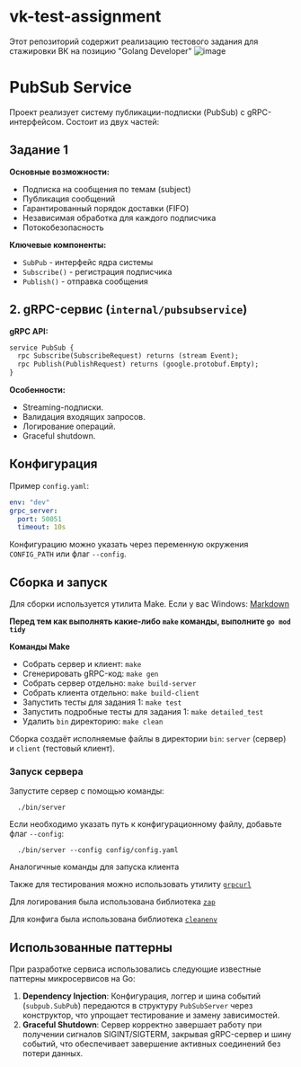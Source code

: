 # vk-test-assignment

Этот репозиторий содержит реализацию тестового задания для стажировки ВК на позицию "Golang Developer"
![image](https://github.com/user-attachments/assets/c9e14430-173b-470d-bb24-61cb209f7c85)

# PubSub Service

Проект реализует систему публикации-подписки (PubSub) с gRPC-интерфейсом. Состоит из двух частей:

## Задание 1

**Основные возможности:**

- Подписка на сообщения по темам (subject)
- Публикация сообщений
- Гарантированный порядок доставки (FIFO)
- Независимая обработка для каждого подписчика
- Потокобезопасность

**Ключевые компоненты:**

- `SubPub` - интерфейс ядра системы
- `Subscribe()` - регистрация подписчика
- `Publish()` - отправка сообщения

## 2. gRPC-сервис (`internal/pubsubservice`)

**gRPC API:**

```protobuf
service PubSub {
  rpc Subscribe(SubscribeRequest) returns (stream Event);
  rpc Publish(PublishRequest) returns (google.protobuf.Empty);
}
```

**Особенности:**

- Streaming-подписки.
- Валидация входящих запросов.
- Логирование операций.
- Graceful shutdown.

## Конфигурация

Пример `config.yaml`:

```yaml
env: "dev"
grpc_server:
  port: 50051
  timeout: 10s

```

Конфигурацию можно указать через переменную окружения `CONFIG_PATH` или флаг `--config`.

## Сборка и запуск

Для сборки используется утилита Make. Если у вас Windows: [Markdown](https://gnuwin32.sourceforge.net/packages/make.htm)

**Перед тем как выполнять какие-либо `make` команды, выполните `go mod tidy`**

**Команды Make**

- Собрать сервер и клиент: `make`
- Сгенерировать gRPC-код: `make gen`
- Собрать сервер отдельно: `make build-server`
- Собрать клиента отдельно: `make build-client`
- Запустить тесты для задания 1: `make test`
- Запустить подробные тесты для задания 1: `make detailed_test`
- Удалить `bin` директорию: `make clean`

Сборка создаёт исполняемые файлы в директории `bin`: `server` (сервер) и `client` (тестовый клиент).

### Запуск сервера

Запустите сервер с помощью команды:

```
  ./bin/server
```

Если необходимо указать путь к конфигурационному файлу, добавьте флаг `--config`:

```
  ./bin/server --config config/config.yaml
```

Аналогичные команды для запуска клиента

Также для тестирования можно использовать утилиту [`grpcurl`](https://github.com/fullstorydev/grpcurl)

Для логирования была использована библиотека [`zap`](https://pkg.go.dev/go.uber.org/zap)

Для конфига была использована библиотека [`cleanenv`](https://github.com/ilyakaznacheev/cleanenv)

## Использованные паттерны

При разработке сервиса использовались следующие известные паттерны микросервисов на Go:

1.  **Dependency Injection**: Конфигурация, логгер и шина событий (`subpub.SubPub`) передаются в структуру `PubSubServer` через конструктор, что упрощает тестирование и замену зависимостей.
2.  **Graceful Shutdown**: Сервер корректно завершает работу при получении сигналов SIGINT/SIGTERM, закрывая gRPC-сервер и шину событий, что обеспечивает завершение активных соединений без потери данных.
